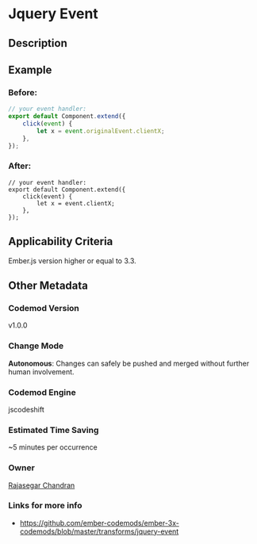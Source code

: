 # Jquery Event

## Description

## Example

### Before:

```jsx
// your event handler:
export default Component.extend({
	click(event) {
		let x = event.originalEvent.clientX;
	},
});
```

### After:

```tsx
// your event handler:
export default Component.extend({
	click(event) {
		let x = event.clientX;
	},
});
```

## Applicability Criteria

Ember.js version higher or equal to 3.3.

## Other Metadata

### Codemod Version

v1.0.0

### Change Mode

**Autonomous**: Changes can safely be pushed and merged without further human involvement.

### **Codemod Engine**

jscodeshift

### Estimated Time Saving

~5 minutes per occurrence

### Owner

[Rajasegar Chandran](https://github.com/rajasegar)

### Links for more info

-   https://github.com/ember-codemods/ember-3x-codemods/blob/master/transforms/jquery-event
